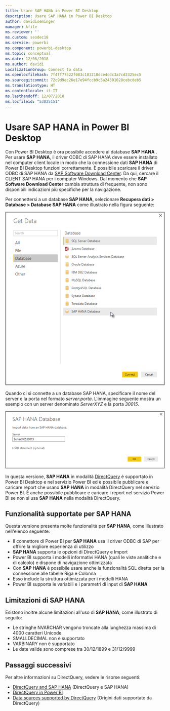 ```yaml
---
title: Usare SAP HANA in Power BI Desktop
description: Usare SAP HANA in Power BI Desktop
author: davidiseminger
manager: kfile
ms.reviewer: ''
ms.custom: seodec18
ms.service: powerbi
ms.component: powerbi-desktop
ms.topic: conceptual
ms.date: 12/06/2018
ms.author: davidi
LocalizationGroup: Connect to data
ms.openlocfilehash: 7f4ff77522f083c103210dce4cdc3a7cd2325ec5
ms.sourcegitcommit: 72c9d9ec26e17e94fccb9c5a24301028cebcdeb5
ms.translationtype: HT
ms.contentlocale: it-IT
ms.lasthandoff: 12/07/2018
ms.locfileid: "53025151"
---
```

# <a name="use-sap-hana-in-power-bi-desktop"></a>Usare SAP HANA in Power BI Desktop
Con Power BI Desktop è ora possibile accedere ai database **SAP HANA** . Per usare **SAP HANA**, il driver ODBC di SAP HANA deve essere installato nel computer client locale in modo che la connessione dati **SAP HANA** di Power BI Desktop funzioni correttamente. È possibile scaricare il driver ODBC di SAP HANA da [SAP Software Download Center](https://support.sap.com/swdc). Da qui, cercare il CLIENT SAP HANA per i computer Windows. Dal momento che **SAP Software Download Center** cambia struttura di frequente, non sono disponibili indicazioni più specifiche per la navigazione.

Per connettersi a un database **SAP HANA**, selezionare **Recupera dati > Database > Database SAP HANA** come illustrato nella figura seguente:

![](media/desktop-sap-hana/sap-hana-1.png)

Quando ci si connette a un database SAP HANA, specificare il nome del server e la porta nel formato *server:porta*. L'immagine seguente mostra un esempio con un server denominato *ServerXYZ* e la porta *30015*.

![](media/desktop-sap-hana/sap-hana-2.png)

In questa versione, **SAP HANA** in modalità [DirectQuery](desktop-directquery-sap-hana.md) è supportato in Power BI Desktop e nel servizio Power BI ed è possibile pubblicare e caricare report che usano **SAP HANA** in modalità DirectQuery nel servizio Power BI. È anche possibile pubblicare e caricare i report nel servizio Power BI se non si usa **SAP HANA** nella modalità DirectQuery.

## <a name="supported-features-for-sap-hana"></a>Funzionalità supportate per SAP HANA
Questa versione presenta molte funzionalità per **SAP HANA**, come illustrato nell'elenco seguente:

* Il connettore di Power BI per **SAP HANA** usa il driver ODBC di SAP per offrire la migliore esperienza di utilizzo
* **SAP HANA** supporta le opzioni di DirectQuery e Import
* Power BI supporta i modelli informativi HANA (quali le viste analitiche e di calcolo) e dispone di navigazione ottimizzata
* Con **SAP HANA** è possibile usare anche la funzionalità SQL diretta per la connessione alle tabelle Riga e Colonna
* Esso include la struttura ottimizzata per i modelli HANA
* Power BI supporta le variabili e i parametri di input di **SAP HANA**

## <a name="limitations-of-sap-hana"></a>Limitazioni di SAP HANA
Esistono inoltre alcune limitazioni all'uso di **SAP HANA**, come illustrato di seguito:

* Le stringhe NVARCHAR vengono troncate alla lunghezza massima di 4000 caratteri Unicode
* SMALLDECIMAL non è supportato
* VARBINARY non è supportato
* Le date valide sono comprese tra 30/12/1899 e 31/12/9999


## <a name="next-steps"></a>Passaggi successivi
Per altre informazioni su DirectQuery, vedere le risorse seguenti:

* [DirectQuery and SAP HANA](desktop-directquery-sap-hana.md) (DirectQuery e SAP HANA)
* [DirectQuery in Power BI](desktop-directquery-about.md)
* [Data sources supported by DirectQuery](desktop-directquery-data-sources.md) (Origini dati supportate da DirectQuery)

